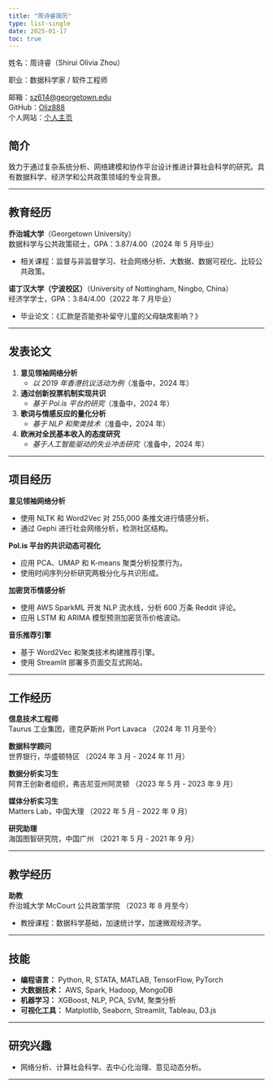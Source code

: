 ```yaml
---
title: "周诗睿简历"
type: list-single
date: 2025-01-17 
toc: true
---
```


姓名：周诗睿（Shirui Olivia Zhou）  

职业：数据科学家 / 软件工程师  

邮箱：sz614@georgetown.edu  
GitHub：[Oliz888](https://github.com/Oliz888)  
个人网站：[个人主页](https://oliz888.github.io)  

## 简介
致力于通过复杂系统分析、网络建模和协作平台设计推进计算社会科学的研究。具有数据科学、经济学和公共政策领域的专业背景。  

---

## 教育经历

**乔治城大学**（Georgetown University）  
数据科学与公共政策硕士，GPA：3.87/4.00（2024 年 5 月毕业）  
- 相关课程：监督与非监督学习、社会网络分析、大数据、数据可视化、比较公共政策。  

**诺丁汉大学（宁波校区）**（University of Nottingham, Ningbo, China）  
经济学学士，GPA：3.84/4.00（2022 年 7 月毕业）  
- 毕业论文：《汇款是否能弥补留守儿童的父母缺席影响？》

---

## 发表论文

1. **意见领袖网络分析**  
   - *以 2019 年香港抗议活动为例*（准备中，2024 年）
2. **通过创新投票机制实现共识**  
   - *基于 Pol.is 平台的研究*（准备中，2024 年）
3. **歌词与情感反应的量化分析**  
   - *基于 NLP 和聚类技术*（准备中，2024 年）
4. **欧洲对全民基本收入的态度研究**  
   - *基于人工智能驱动的失业冲击研究*（准备中，2024 年）

---

## 项目经历

**意见领袖网络分析**  
- 使用 NLTK 和 Word2Vec 对 255,000 条推文进行情感分析。  
- 通过 Gephi 进行社会网络分析，检测社区结构。

**Pol.is 平台的共识动态可视化**  
- 应用 PCA、UMAP 和 K-means 聚类分析投票行为。  
- 使用时间序列分析研究两极分化与共识形成。

**加密货币情感分析**  
- 使用 AWS SparkML 开发 NLP 流水线，分析 600 万条 Reddit 评论。  
- 应用 LSTM 和 ARIMA 模型预测加密货币价格波动。

**音乐推荐引擎**  
- 基于 Word2Vec 和聚类技术构建推荐引擎。  
- 使用 Streamlit 部署多页面交互式网站。

---

## 工作经历

**信息技术工程师**  
Taurus 工业集团，德克萨斯州 Port Lavaca （2024 年 11 月至今）  

**数据科学顾问**  
世界银行，华盛顿特区 （2024 年 3 月 - 2024 年 11 月）  

**数据分析实习生**  
阿育王创新者组织，弗吉尼亚州阿灵顿 （2023 年 5 月 - 2023 年 9 月）  

**媒体分析实习生**  
Matters Lab，中国大理 （2022 年 5 月 - 2022 年 9 月）  

**研究助理**  
海国图智研究院，中国广州 （2021 年 5 月 - 2021 年 9 月）  

---

## 教学经历

**助教**  
乔治城大学 McCourt 公共政策学院 （2023 年 8 月至今）  
- 教授课程：数据科学基础，加速统计学，加速微观经济学。

---

## 技能

- **编程语言：** Python, R, STATA, MATLAB, TensorFlow, PyTorch  
- **大数据技术：** AWS, Spark, Hadoop, MongoDB  
- **机器学习：** XGBoost, NLP, PCA, SVM, 聚类分析  
- **可视化工具：** Matplotlib, Seaborn, Streamlit, Tableau, D3.js  

---

## 研究兴趣

- 网络分析、计算社会科学、去中心化治理、意见动态分析。

---
